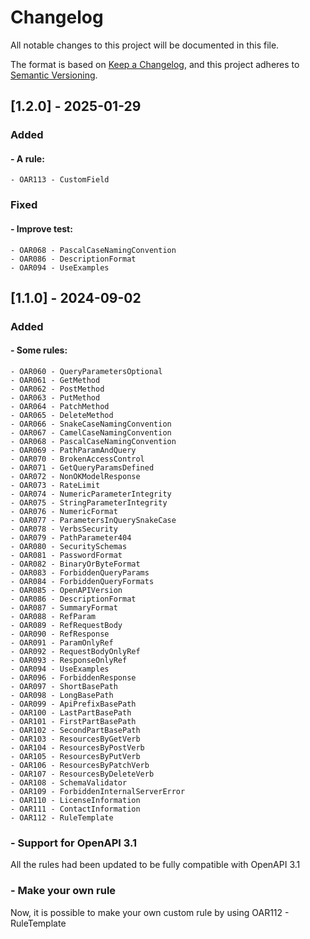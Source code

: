 # Changelog

All notable changes to this project will be documented in this file.

The format is based on [Keep a Changelog](https://keepachangelog.com/en/1.0.0/),
and this project adheres to [Semantic Versioning](https://semver.org/spec/v2.0.0.html).

## [1.2.0] - 2025-01-29

### Added

#### - A rule:
    - OAR113 - CustomField

### Fixed

#### - Improve test:
    - OAR068 - PascalCaseNamingConvention
    - OAR086 - DescriptionFormat
    - OAR094 - UseExamples

## [1.1.0] - 2024-09-02

### Added

#### - Some rules:

    - OAR060 - QueryParametersOptional
    - OAR061 - GetMethod
    - OAR062 - PostMethod
    - OAR063 - PutMethod
    - OAR064 - PatchMethod
    - OAR065 - DeleteMethod
    - OAR066 - SnakeCaseNamingConvention
    - OAR067 - CamelCaseNamingConvention
    - OAR068 - PascalCaseNamingConvention
    - OAR069 - PathParamAndQuery
    - OAR070 - BrokenAccessControl
    - OAR071 - GetQueryParamsDefined
    - OAR072 - NonOKModelResponse
    - OAR073 - RateLimit
    - OAR074 - NumericParameterIntegrity
    - OAR075 - StringParameterIntegrity
    - OAR076 - NumericFormat
    - OAR077 - ParametersInQuerySnakeCase
    - OAR078 - VerbsSecurity
    - OAR079 - PathParameter404
    - OAR080 - SecuritySchemas
    - OAR081 - PasswordFormat
    - OAR082 - BinaryOrByteFormat
    - OAR083 - ForbiddenQueryParams
    - OAR084 - ForbiddenQueryFormats
    - OAR085 - OpenAPIVersion
    - OAR086 - DescriptionFormat
    - OAR087 - SummaryFormat
    - OAR088 - RefParam
    - OAR089 - RefRequestBody
    - OAR090 - RefResponse
    - OAR091 - ParamOnlyRef
    - OAR092 - RequestBodyOnlyRef
    - OAR093 - ResponseOnlyRef
    - OAR094 - UseExamples
    - OAR096 - ForbiddenResponse
    - OAR097 - ShortBasePath
    - OAR098 - LongBasePath
    - OAR099 - ApiPrefixBasePath
    - OAR100 - LastPartBasePath
    - OAR101 - FirstPartBasePath
    - OAR102 - SecondPartBasePath
    - OAR103 - ResourcesByGetVerb
    - OAR104 - ResourcesByPostVerb
    - OAR105 - ResourcesByPutVerb
    - OAR106 - ResourcesByPatchVerb
    - OAR107 - ResourcesByDeleteVerb
    - OAR108 - SchemaValidator
    - OAR109 - ForbiddenInternalServerError
    - OAR110 - LicenseInformation
    - OAR111 - ContactInformation
    - OAR112 - RuleTemplate
 
### - Support for OpenAPI 3.1

All the rules had been updated to be fully compatible with OpenAPI 3.1

### - Make your own rule

Now, it is possible to make your own custom rule by using OAR112 - RuleTemplate
